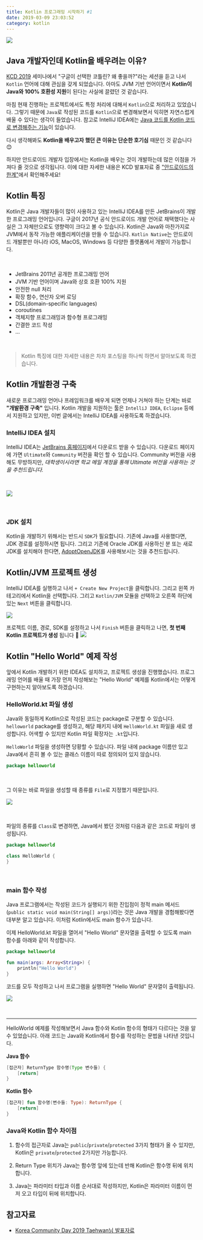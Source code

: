 ```yaml
---
title: Kotlin 프로그래밍 시작하기 #1
date: 2019-03-09 23:03:52
category: kotlin
---
```


![](./images/kotlin-logo.png)

## Java 개발자인데 Kotlin을 배우려는 이유?
[KCD 2019](https://kcd2019.festa.io/) 세미나에서 "구글이 선택한 코틀린? 왜 좋을까?"라는 세션을 듣고 나서 ```Kotlin``` 언어에 대해 
관심을 갖게 되었습니다. 아마도 JVM 기반 언어이면서 <b>Kotlin이 Java와 100% 호환성 지원</b>이 된다는 사실에 끌렸던 것 같습니다.

마침 현재 진행하는 프로젝트에서도 특정 처리에 대해서 ```Kotlin```으로 처리하고 있었습니다. 그렇기 때문에 ```Java```로 작성된 코드를 ```Kotlin```으로
변경해보면서 익히면 자연스럽게 배울 수 있다는 생각이 들었습니다. 참고로 IntelliJ IDEA에는 [Java 코드를 Kotlin 코드로 변경해주는 기능](https://www.jetbrains.com/help/idea/converting-a-java-file-to-kotlin-file.html)이 있습니다.

다시 생각해봐도 <b>Kotlin을 배우고자 했던 큰 이유는 단순한 호기심</b> 때문인 것 같습니다 😊

하지만 안드로이드 개발자 입장에서는 Kotlin을 배우는 것이 개발하는데 많은 이점을 가져다 줄 것으로 생각됩니다. 이에 대한 자세한 내용은 KCD 발표자료 중 ["안드로이드의 한계"](https://speakerdeck.com/taehwandev/korea-community-day-2019?slide=10)에서 확인해주세요!

## Kotlin 특징
Kotlin은 Java 개발자들이 많이 사용하고 있는 IntelliJ IDEA를 만든 JetBrains이 개발한 프로그래밍 언어입니다. 구글이 2017년 공식
안드로이드 개발 언어로 채택했다는 사실은 그 자체만으로도 영향력이 크다고 볼 수 있습니다. Kotlin은 Java와 마찬가지로 JVM에서 동작 가능한 애플리케이션을
만들 수 있습니다. ```Kotlin Native```는 안드로이드 개발뿐만 아니라 iOS, MacOS, Windows 등 다양한 플랫폼에서 개발이 가능합니다.

<br/>

- JetBrains 2011년 공개한 프로그래밍 언어
- JVM 기반 언어이며 Java와 상호 호환 100% 지원
- 안전한 null 처리
- 확장 함수, 연산자 오버 로딩
- DSL(domain-specific languages)
- coroutines
- 객체지향 프로그래밍과 함수형 프로그래밍
- 간결한 코드 작성
- ...

<br/>

> Kotlin 특징에 대한 자세한 내용은 차차 포스팅을 하나씩 하면서 알아보도록 하겠습니다.

## Kotlin 개발환경 구축
새로운 프로그래밍 언어나 프레임워크를 배우게 되면 언제나 거쳐야 하는 단계는 바로 <b>"개발환경 구축"</b> 입니다. Kotlin 개발을 지원하는 툴은 ```IntelliJ IDEA```, ```Eclipse``` 등에서
지원하고 있지만, 이번 글에서는 IntelliJ IDEA를 사용하도록 하겠습니다.

### IntelliJ IDEA 설치
IntelliJ IDEA는 [JetBrains 홈페이지](https://www.jetbrains.com/)에서 다운로드 받을 수 있습니다. 다운로드 페이지에 가면 ```Ultimate```와 ```Community``` 버전을
확인 할 수 있습니다. Community 버전을 사용해도 무방하지만, *대학생이시라면 학교 메일 계정을 통해 Ultimate 버전을 사용하는 것을 추천드립니다.*

<br/>

![](./images/intellij-idea-download.png)

<br/>

### JDK 설치
Kotlin을 개발하기 위해서는 반드시 ```SDK```가 필요합니다. 기존에 Java를 사용했다면, JDK 경로를 설정하시면 됩니다. 그리고 기존에 Oracle JDK를 사용하신 분 또는 새로 JDK를 설치해야
한다면, [AdoptOpenJDK](https://adoptopenjdk.net/)를 사용해보시는 것을 추천드립니다. 

## Kotlin/JVM 프로젝트 생성
IntelliJ IDEA를 실행하고 나서 ```+ Create New Project```을 클릭합니다. 그리고 왼쪽 카테고리에서 Kotlin을 선택합니다. 그리고 ```Kotlin/JVM``` 모듈을 선택하고 오른쪽 하단에 있는
```Next``` 버튼을 클릭합니다.

![](./images/kotlin-create-project1.png)

프로젝트 이름, 경로, SDK를 설정하고 나서 ```Finish``` 버튼을 클릭하고 나면, <b>첫 번째 Kotlin 프로젝트가 생성</b> 됩니다 🎉
![](./images/kotlin-create-project2.png)

## Kotlin "Hello World" 예제 작성
앞에서 Kotlin 개발하기 위한 IDEA도 설치하고, 프로젝트 생성을 진행했습니다. 프로그래밍 언어를 배울 때 가장 먼저 작성해보는 "Hello World" 예제를
Kotlin에서는 어떻게 구현하는지 알아보도록 하겠습니다.

### HelloWorld.kt 파일 생성
Java와 동일하게 Kotlin으로 작성된 코드는 package로 구분할 수 있습니다. ```helloworld``` package를 생성하고, 해당 패키지 내에 ```HelloWorld.kt``` 파일을 새로 생성합니다.
어색할 수 있지만 Kotlin 파일 확장자는 ```.kt```입니다.

```HelloWorld``` 파일을 생성하면 당황할 수 있습니다. 파일 내에 package 이름만 있고 Java에서 흔히 볼 수 있는 클래스 이름이 따로 정의되어 있지 않습니다.

```kotlin
package helloworld
```

<br/>

그 이유는 바로 파일을 생성할 때 종류를 ```File```로 지정했기 때문입니다. 

![](./images/kotlin-type.png)

<br/>

파일의 종류를 ```Class```로 변경하면, Java에서 봤던 것처럼 다음과 같은 코드로 파일이 생성됩니다.

```kotlin
package helloworld

class HelloWorld {
}
```

<br/>

### main 함수 작성
Java 프로그램에서는 작성된 코드가 실행되기 위한 진입점이 정적 main 메서드(```public static void main(String[] args)```)라는 것은 Java 개발을 경험해봤다면 대부분 알고 있습니다. 이처럼 Kotlin에서도 main 함수가 있습니다.

이제 HelloWorld.kt 파일을 열어서 "Hello World" 문자열을 출력할 수 있도록 main 함수를 아래와 같이 작성합니다.

```kotlin
package helloworld

fun main(args: Array<String>) {
    println("Hello World")
}
```

코드를 모두 작성하고 나서 프로그램을 실행하면 "Hello World" 문자열이 출력됩니다.

![](./images/kotlin-hello-world.png)

<br/>

<hr>

HelloWorld 예제를 작성해보면서 Java 함수와 Kotlin 함수의 형태가 다르다는 것을 알 수 있었습니다. 아래 코드는 Java와 Kotlin에서
함수를 작성하는 문법을 나타낸 것입니다.

<b>Java 함수</b>
```java
[접근자] ReturnType 함수명(Type 변수들) {
    [return]
}
```

<b>Kotlin 함수</b>
```kotlin
[접근자] fun 함수명(변수들: Type): ReturnType {
    [return]
}
```

### Java와 Kotlin 함수 차이점

1. 함수의 접근자로 Java는 ```public```/```private```/```protected``` 3가지 형태가 올 수 있지만, Kotlin은
```private```/```protected``` 2가지만 가능합니다.

2. Return Type 위치가 Java는 함수명 앞에 있는데 반해 Kotlin은 함수명 뒤에 위치합니다.

3. Java는 파라미터 타입과 이름 순서대로 작성하지만, Kotlin은 파라미터 이름이 먼저 오고 타입이 뒤에 위치합니다.

## 참고자료
- [Korea Community Day 2019 Taehwan님 발표자료](https://speakerdeck.com/taehwandev/korea-community-day-2019)